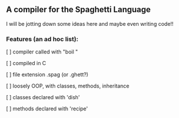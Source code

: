 ## A compiler for the Spaghetti Language

I will be jotting down some ideas here and maybe even writing code!!

### Features (an ad hoc list):

[ ] compiler called with "boil <filename>"
  
[ ] compiled in C  
  
[ ] file extension .spag (or .ghett?) 
  
[ ] loosely OOP, with classes, methods, inheritance 
  
[ ] classes declared with 'dish' 
  
[ ] methods declared with 'recipe'  
